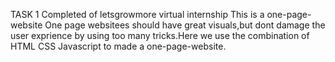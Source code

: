 TASK 1 Completed of letsgrowmore virtual internship
This is a one-page-website
One page websitees should have great visuals,but dont damage the user exprience by using too many tricks.Here we use the combination of HTML CSS Javascript to made a one-page-website.
